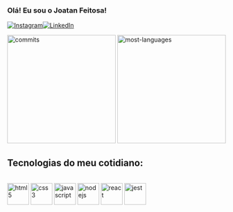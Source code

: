 ### Olá! Eu sou o Joatan Feitosa!
[![Instagram](https://img.shields.io/badge/Instagram-E4405F?style=for-the-badge&logo=instagram&logoColor=white)](https://www.instagram.com/_joatancarlosf/)[![LinkedIn](https://img.shields.io/badge/LinkedIn-0077B5?style=for-the-badge&logo=linkedin&logoColor=white)](https://www.linkedin.com/in/joatan-feitosa/)

<div>
  <img height="250em"/ alt="commits" src="https://github-readme-stats.vercel.app/api?username=Joatancarlos&show_icons=true&theme=tokyonight">
  <img height="250em"/ alt="most-languages" src="https://github-readme-stats.vercel.app/api/top-langs/?username=Joatancarlos&langs_count=4&theme=tokyonight">
</div>

## Tecnologias do meu cotidiano:
<div style="display: inline_block"><br/>
  <img align="center" height="50em" width="50em" style="paddingRight:15em" alt="html5" src="https://cdn.jsdelivr.net/gh/devicons/devicon/icons/html5/html5-original-wordmark.svg"/>
  <img align="center" height="50em" width="50em" alt="css3" src="https://cdn.jsdelivr.net/gh/devicons/devicon/icons/css3/css3-original-wordmark.svg"/>
  <img align="center" height="50em" width="50em" alt="javascript" src="https://cdn.jsdelivr.net/gh/devicons/devicon/icons/javascript/javascript-plain.svg"/>
  <img align="center" height="50em" width="50em" alt="nodejs" src="https://cdn.jsdelivr.net/gh/devicons/devicon/icons/nodejs/nodejs-original-wordmark.svg"/>
  <img align="center" height="50em" width="50em" alt="react" src="https://cdn.jsdelivr.net/gh/devicons/devicon/icons/react/react-original-wordmark.svg"/>
  <img align="center" height="50em" width="50em" alt="jest" src="https://cdn.jsdelivr.net/gh/devicons/devicon/icons/jest/jest-plain.svg"/>
</div><br/>
